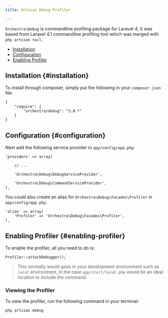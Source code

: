 ```yaml
---
title: Artisan Debug Profiler

---
```


`Orchestra\Debug` is commandline profiling package for Laravel 4, It was based from Laravel 4.1 commandline profiling tool which was merged with `php artisan tail`.

* [Installation](#installation)
* [Configuration](#configuration)
* [Enabling Profiler](#enabling-profiler)

## Installation {#installation}

To install through composer, simply put the following in your `composer.json` file:

	{
		"require": {
			"orchestra/debug": "2.0.*"
		}
	}

## Configuration {#configuration}

Next add the following service provider in `app/config/app.php`.

	'providers' => array(

		// ...

		'Orchestra\Debug\DebugServiceProvider',

		'Orchestra\Debug\CommandServiceProvider',
	),

You could also create an alias for `Orchestra\Debug\Facades\Profiler` in `app/config/app.php`.

	'alias' => array(
		'Profiler' => 'Orchestra\Debug\Facades\Profiler',
	),

## Enabling Profiler {#enabling-profiler}

To enable the profiler, all you need to do is:

	Profiler::attachDebugger();

> This normally would goes in your development environment such as `local` environment, in the case `app/start/local.php` would be an ideal location to include the command.

### Viewing the Profiler

To view the profiler, run the following command in your terminal:

	php artisan debug
